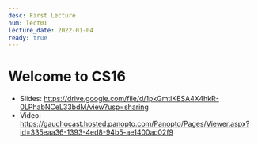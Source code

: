 ```yaml
---
desc: First Lecture
num: lect01
lecture_date: 2022-01-04
ready: true
---
```


# Welcome to CS16

* Slides: <https://drive.google.com/file/d/1pkGmtlKESA4X4hkR-0LPhabNCeL33bdM/view?usp=sharing>
* Video: <https://gauchocast.hosted.panopto.com/Panopto/Pages/Viewer.aspx?id=335eaa36-1393-4ed8-94b5-ae1400ac02f9>


